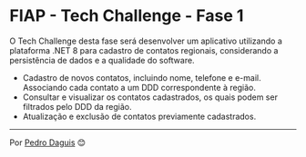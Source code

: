 # FIAP - Tech Challenge - Fase 1

O Tech Challenge desta fase será desenvolver um aplicativo utilizando a plataforma .NET 8 para cadastro de contatos regionais, considerando a persistência de dados e a qualidade do software.
* Cadastro de novos contatos, incluindo nome, telefone e e-mail. Associando cada contato a um DDD correspondente à região.
* Consultar e visualizar os contatos cadastrados, os quais podem ser filtrados pelo DDD da região.
* Atualização e exclusão de contatos previamente cadastrados.

---
Por [Pedro Daguis](https://gist.github.com/PDaguis) 😊
